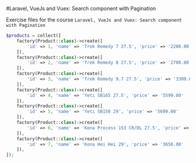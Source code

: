 #Laravel, VueJs and Vuex: Search component with Pagination

Exercise files for the course `Laravel, VueJs and Vuex: Search component with Pagination`

```php
$products = collect([
    factory(Product::class)->create([
        'id' => 1, 'name' => 'Trek Remedy 7 27.5', 'price' => '2200.00'
    ]),
    factory(Product::class)->create([
        'id' => 2, 'name' => 'Trek Remedy 8 27.5', 'price' => '2700.00'
    ]),
    factory(Product::class)->create([
        'id' => 3, 'name' => 'Trek Remedy 9.7 27.5', 'price' => '3300.00'
    ]),
    factory(Product::class)->create([
        'id' => 4, 'name' => 'Yeti SB165 27.5', 'price' => '5599.00'
    ]),
    factory(Product::class)->create([
        'id' => 5, 'name' => 'Yeti SB150 29', 'price' => '5699.00'
    ]),
    factory(Product::class)->create([
        'id' => 6, 'name' => 'Kona Process 153 CR/DL 27.5', 'price' => '3500.00'
    ]),
    factory(Product::class)->create([
        'id' => 7, 'name' => 'Kona Hei Hei 29', 'price' => '3650.00'
    ]),
]);
```
